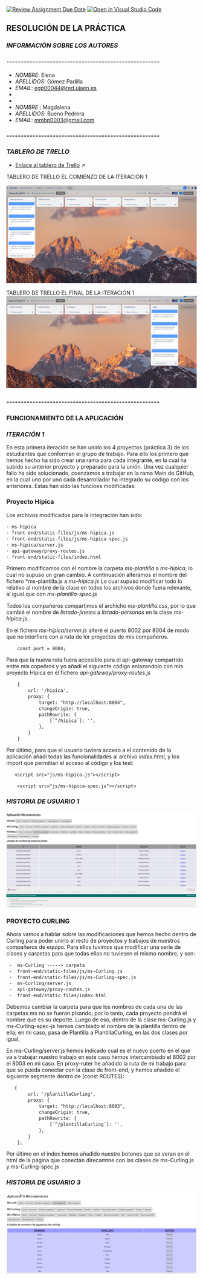 [![Review Assignment Due Date](https://classroom.github.com/assets/deadline-readme-button-24ddc0f5d75046c5622901739e7c5dd533143b0c8e959d652212380cedb1ea36.svg)](https://classroom.github.com/a/hCaQWL7N)
[![Open in Visual Studio Code](https://classroom.github.com/assets/open-in-vscode-718a45dd9cf7e7f842a935f5ebbe5719a5e09af4491e668f4dbf3b35d5cca122.svg)](https://classroom.github.com/online_ide?assignment_repo_id=10906677&assignment_repo_type=AssignmentRepo)


## RESOLUCIÓN DE LA PRÁCTICA

### *INFORMACIÓN SOBRE LOS AUTORES*
### -----------------------------------------------------
* *NOMBRE*: Elena
* *APELLIDOS*: Gómez Padilla
* *EMAIL*: egp00044@red.ujaen.es
* 
*  
* *NOMBRE* : Magdalena
* *APELLIDOS*: Bueno Pedrera
* *EMAIL*: mmbp0003@gmail.com

### -----------------------------------------------------
###  *TABLERO DE TRELLO*
* [Enlace al tablero de Trello](https://trello.com/b/c2oGGDcT/desarrollo-%C3%A1gil-pr4) ↗️

TABLERO DE TRELLO EL COMIENZO DE LA ITERACIÓN 1

![Tablero de inicio de la Iteracion 1 ](./assets/img/Tablero_trello_Iteracion_1_Inicio.png)

TABLERO DE TRELLO EL FINAL DE LA ITERACIÓN 1
![Tablero final de la Iteracion 1 ](./assets/img/Tablero_trello_Iteracion_1_Final.png)
### -----------------------------------------------------

###  FUNCIONAMIENTO DE LA APLICACIÓN

###  *ITERACIÓN 1*

En esta primera iteración se han unido los 4 proyectos (práctica 3) 
de los estudiantes que conforman el grupo de trabajo. Para ello los primero
que hemos hecho ha sido crear una rama para cada integrante, en la cual ha subido
su anterior proyecto y preparado para la unión. Una vez cualquier fallo ha sido
solucionado, coenzamos a trabajar en la rama Main de GitHub, en la cual uno por uno
cada desarrollador ha integrado su código con los anteriores.
Estas han sido las funcioes modificadas: 

### Proyecto Hípica
Los archivos modificados para la integración han sido: 
```
· ms-hipica
· front-end/static-files/js/ms-hipica.js
· front-end/static-files/js/ms-hipica-spec.js
· ms-hipica/server.js
· api-gateway/proxy-routes.js
· front-end/static-files/index.html
```
Primero modificamos con el nombre la carpeta *ms-plantilla* a *ms-hipica*, lo cual no 
supuso un gran cambio.
A continuación alteramos el nombre del fichero *ms-plantilla.js a *ms-hipica.js*
Lo cual supuso modificar todo lo relativo al nombre de la clase en todos los 
archivos donde fuera relevante, al igual que con *ms-plantilla-spec.js*

Todos los compañeros compartimos el archicho *ms-plantilla.css*, por lo que 
cambié el nombre de *listado-jinetes* a *listado-personas* en la clase *ms-hipica.js*.


En el fichero *ms-hipica/server.js* alteré el puerto 8002 por 8004 de modo
que no interfiere con a  ruta de lor proyectos de mis compañeros.
```
    const port = 8004;
```
Para que la nueva ruta fuera accesible para el api-gateway compartido entre
mis copeñros y yo añadí el siguiente código enlazandolo con mis proyecto Hípica 
en el fichero *api-gateway/proxy-routes.js*
```
    {
        url: '/hipica',
        proxy: {
            target: "http://localhost:8004",
            changeOrigin: true,
            pathRewrite: {
                [`^/hipica`]: '',
            },
        }
    }   
 ```

Por último, para que el usuario tuviera acceso a el contenido de la aplicación
añadí todas las funcionalidades al archivo *index.html*, y los import que permitían
el acceso al código y los test: 
 ```
    <script src="js/ms-hipica.js"></script>
```
```
    <script src="js/ms-hipica-spec.js"></script>
```

###  *HISTORIA DE USUARIO 1*
![Resultado de la HU 1](./assets/img/Historia_de_Usuario_1.png)

### PROYECTO CURLING

Ahora vamos a hablar sobre las modificaciones que hemos hecho dentro de Curling para poder unirlo al resto de proyectos
y trabajos de nuestros compañeros de equipo. Para ellos tuvimos que modificar una serie de clases y carpetas para que todas
ellas no tuviesen el mismo nombre, y son:

```
 -  ms-Curling -----> carpeta
 -  front-end/static-files/js/ms-Curling.js
 -  front-end/static-files/js/ms-Curling-spec.js
 -  ms-Curling/server.js
 -  api-gateway/proxy-routes.js
 -  front-end/static-files/index.html
```

Debemos cambiar la carpeta para que los nombres de cada una de las carpetas ms no se fueran pisando; por lo tanto, cada proyecto 
pondrá el nombre que es su deporte. Luego de eso, dentro de la clase ms-Curling.js y ms-Curling-spec-js hemos cambiado el 
nombre de la plantilla dentro de ella; en mi caso, pasa de Plantilla a PlantillaCurling, en las dos clases por igual,

En ms-Curling/server.js hemos indicado cual es el nuevo puerto en el que va a trabajar nuestro trabajo en este caso hemos 
intercambiado el 8002 por el 8003 en mi caso. En proxy-ruter he añadido la ruta de mi trabajo para que se pueda conectar 
con la clase de front-end, y hemos añadido el siguiente segmente dentro de (const ROUTES):

```
   {
        url: '/plantillaCurling',
        proxy: {
            target: "http://localhost:8003",
            changeOrigin: true,
            pathRewrite: {
                [`^/plantillaCurling`]: '',
            },
        }
    },
```

Por último en el index hemos añadido nuestro botones que se veran en el html de la página que conectan direcamtne con las 
clases de ms-Curling.js y ms-Curling-spec.js

###  *HISTORIA DE USUARIO 3*
![Resultado de la HU 3](./assets/img/HU_1_Curling.png)